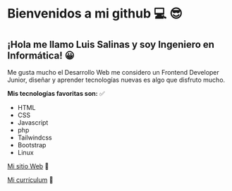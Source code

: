 # Bienvenidos a mi github :computer: :sunglasses:
## ¡Hola me llamo Luis Salinas y soy Ingeniero en Informática! :grinning:
Me gusta mucho el Desarrollo Web me considero un Frontend Developer Junior, diseñar y aprender tecnologías nuevas es algo que disfruto mucho.

**Mis tecnologías favoritas son:** :white_check_mark:

 - HTML
 - CSS
 - Javascript
 - php
 - Tailwindcss
 - Bootstrap
 - Linux
 
[Mi sitio Web][1] :email:

[Mi currículum][2] :page_facing_up:


  [1]: https://mellon-site.netlify.app/
  [2]: https://luis-salinas-sd.github.io/resume-cv/
